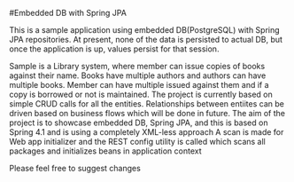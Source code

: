 #Embedded DB with Spring JPA

This is a sample application using embedded DB(PostgreSQL) with Spring JPA repositories.
At present, none of the data is persisted to actual DB, but once the application is up, values persist for that session.

Sample is a Library system, where member can issue copies of books against their name. Books have multiple authors and authors can have multiple books.
Member can have multiple issued against them and if a copy is borrowed or not is maintained.
The project is currently based on simple CRUD calls for all the entities. Relationships between entiites can be driven based on business flows which will be done in future.
The aim of the project is to showcase embedded DB, Spring JPA, and this is based on Spring 4.1 and is using a completely XML-less approach
A scan is made for Web app initializer and the REST config utility is called which scans all packages and initializes beans in application context

Please feel free to suggest changes
